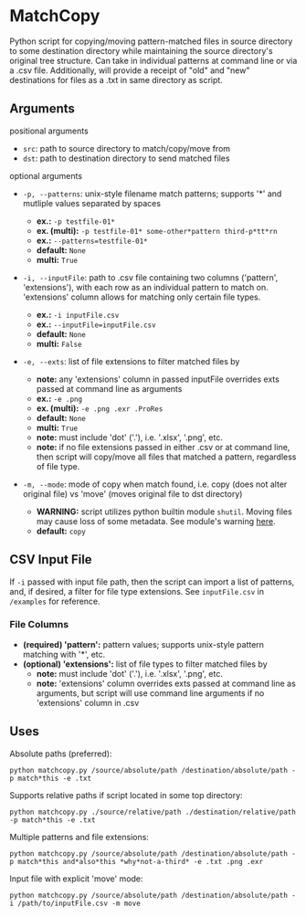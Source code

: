 # MatchCopy

Python script for copying/moving pattern-matched files in source directory to some destination directory while maintaining the source directory's original tree structure. Can take in individual patterns at command line or via a .csv file. Additionally, will provide a receipt of "old" and "new" destinations for files as a .txt in same directory as script.

## Arguments

positional arguments

- `src`: path to source directory to match/copy/move from
- `dst`: path to destination directory to send matched files

optional arguments

- `-p, --patterns`: unix-style filename match patterns; supports '\*' and mutliple values separated by spaces

  - **ex.:** `-p testfile-01*`
  - **ex. (multi):** `-p testfile-01* some-other*pattern third-p*tt*rn`
  - **ex.:** `--patterns=testfile-01*`
  - **default:** `None`
  - **multi:** `True`

- `-i, --inputFile`: path to .csv file containing two columns ('pattern', 'extensions'), with each row as an individual pattern to match on. 'extensions' column allows for matching only certain file types.

  - **ex.:** `-i inputFile.csv`
  - **ex.:** `--inputFile=inputFile.csv`
  - **default:** `None`
  - **multi:** `False`

- `-e, --exts`: list of file extensions to filter matched files by

  - **note:** any 'extensions' column in passed inputFile overrides exts passed at command line as arguments
  - **ex.:** `-e .png`
  - **ex. (multi):** `-e .png .exr .ProRes`
  - **default:** `None`
  - **multi:** `True`
  - **note:** must include 'dot' ('.'), i.e. '.xlsx', '.png', etc.
  - **note:** if no file extensions passed in either .csv or at command line, then script will copy/move all files that matched a pattern, regardless of file type.

- `-m, --mode`: mode of copy when match found, i.e. copy (does not alter original file) vs 'move' (moves original file to dst directory)
  - **WARNING:** script utilizes python builtin module `shutil`. Moving files may cause loss of some metadata. See module's warning [here](https://docs.python.org/3/library/shutil.html).
  - **default:** `copy`

## CSV Input File

If `-i` passed with input file path, then the script can import a list of patterns, and, if desired, a filter for file type extensions. See `inputFile.csv` in `/examples` for reference.

### File Columns

- **(required) 'pattern':** pattern values; supports unix-style pattern matching with '\*', etc.
- **(optional) 'extensions':** list of file types to filter matched files by
  - **note:** must include 'dot' ('.'), i.e. '.xlsx', '.png', etc.
  - **note:** 'extensions' column overrides exts passed at command line as arguments, but script will use command line arguments if no 'extensions' column in .csv

## Uses

Absolute paths (preferred):

`python matchcopy.py /source/absolute/path /destination/absolute/path -p match*this -e .txt`

Supports relative paths if script located in some top directory:

`python matchcopy.py ./source/relative/path ./destination/relative/path -p match*this -e .txt`

Multiple patterns and file extensions:

`python matchcopy.py /source/absolute/path /destination/absolute/path -p match*this and*also*this *why*not-a-third* -e .txt .png .exr`

Input file with explicit 'move' mode:

`python matchcopy.py /source/absolute/path /destination/absolute/path -i /path/to/inputFile.csv -m move`
